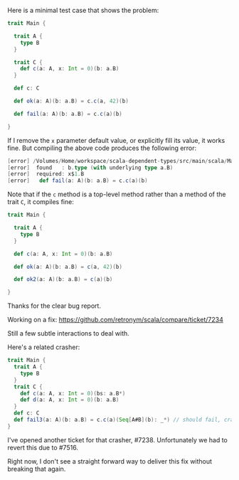 Here is a minimal test case that shows the problem:

```scala
trait Main {

  trait A {
    type B
  }

  trait C {
    def c(a: A, x: Int = 0)(b: a.B)
  }

  def c: C

  def ok(a: A)(b: a.B) = c.c(a, 42)(b)

  def fail(a: A)(b: a.B) = c.c(a)(b)

}
```

If I remove the `x` parameter default value, or explicitly fill its value, it works fine.
But compiling the above code produces the following error:
```scala
[error] /Volumes/Home/workspace/scala-dependent-types/src/main/scala/Main.scala:15: type mismatch;
[error]  found   : b.type (with underlying type a.B)
[error]  required: x$1.B
[error]   def fail(a: A)(b: a.B) = c.c(a)(b)
```
Note that if the `c` method is a top-level method rather than a method of the trait `C`, it compiles fine:
```scala
trait Main {

  trait A {
    type B
  }

  def c(a: A, x: Int = 0)(b: a.B)

  def ok(a: A)(b: a.B) = c(a, 42)(b)

  def ok2(a: A)(b: a.B) = c(a)(b)

}
```
Thanks for the clear bug report.

Working on a fix: https://github.com/retronym/scala/compare/ticket/7234

Still a few subtle interactions to deal with.

Here's a related crasher:

```scala
trait Main {
  trait A {
    type B
  }
  trait C {
    def c(a: A, x: Int = 0)(bs: a.B*)
    def d(a: A, x: Int = 0)(b: a.B)
  }
  def c: C
  def fail3(a: A)(b: a.B) = c.c(a)(Seq[A#B](b): _*) // should fail, crashes with .setInfo(null)
}
```
I've opened another ticket for that crasher, #7238.
Unfortunately we had to revert this due to #7516.

Right now, I don't see a straight forward way to deliver this fix without breaking that again.
